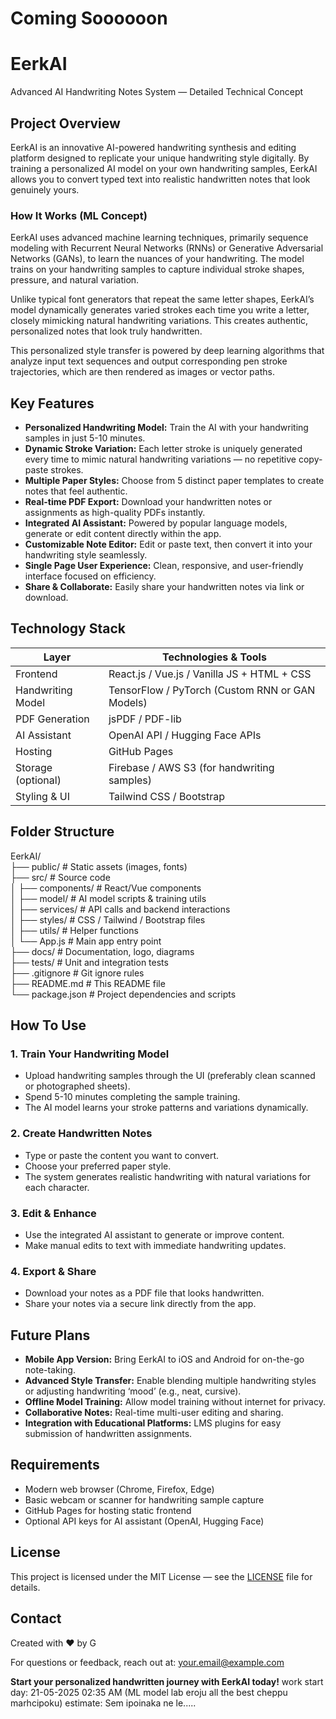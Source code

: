 # Coming Soooooon

# EerkAI
Advanced AI Handwriting Notes System — Detailed Technical Concept

## Project Overview

EerkAI is an innovative AI-powered handwriting synthesis and editing platform designed to replicate your unique handwriting style digitally. By training a personalized AI model on your own handwriting samples, EerkAI allows you to convert typed text into realistic handwritten notes that look genuinely yours.

### How It Works (ML Concept)

EerkAI uses advanced machine learning techniques, primarily sequence modeling with Recurrent Neural Networks (RNNs) or Generative Adversarial Networks (GANs), to learn the nuances of your handwriting. The model trains on your handwriting samples to capture individual stroke shapes, pressure, and natural variation.

Unlike typical font generators that repeat the same letter shapes, EerkAI’s model dynamically generates varied strokes each time you write a letter, closely mimicking natural handwriting variations. This creates authentic, personalized notes that look truly handwritten.

This personalized style transfer is powered by deep learning algorithms that analyze input text sequences and output corresponding pen stroke trajectories, which are then rendered as images or vector paths.


## Key Features

- **Personalized Handwriting Model:** Train the AI with your handwriting samples in just 5-10 minutes.
- **Dynamic Stroke Variation:** Each letter stroke is uniquely generated every time to mimic natural handwriting variations — no repetitive copy-paste strokes.
- **Multiple Paper Styles:** Choose from 5 distinct paper templates to create notes that feel authentic.
- **Real-time PDF Export:** Download your handwritten notes or assignments as high-quality PDFs instantly.
- **Integrated AI Assistant:** Powered by popular language models, generate or edit content directly within the app.
- **Customizable Note Editor:** Edit or paste text, then convert it into your handwriting style seamlessly.
- **Single Page User Experience:** Clean, responsive, and user-friendly interface focused on efficiency.
- **Share & Collaborate:** Easily share your handwritten notes via link or download.


## Technology Stack

| Layer                  | Technologies & Tools                               |
|------------------------|---------------------------------------------------|
| Frontend               | React.js / Vue.js / Vanilla JS + HTML + CSS       |
| Handwriting Model      | TensorFlow / PyTorch (Custom RNN or GAN Models)   |
| PDF Generation         | jsPDF / PDF-lib                                    |
| AI Assistant           | OpenAI API / Hugging Face APIs                     |
| Hosting                | GitHub Pages                                      |
| Storage (optional)     | Firebase / AWS S3 (for handwriting samples)        |
| Styling & UI           | Tailwind CSS / Bootstrap                           |


## Folder Structure

EerkAI/  
├── public/ # Static assets (images, fonts)  
├── src/ # Source code  
│ ├── components/ # React/Vue components  
│ ├── model/ # AI model scripts & training utils  
│ ├── services/ # API calls and backend interactions  
│ ├── styles/ # CSS / Tailwind / Bootstrap files  
│ ├── utils/ # Helper functions  
│ └── App.js # Main app entry point  
├── docs/ # Documentation, logo, diagrams  
├── tests/ # Unit and integration tests  
├── .gitignore # Git ignore rules  
├── README.md # This README file  
└── package.json # Project dependencies and scripts  


## How To Use

### 1. Train Your Handwriting Model
- Upload handwriting samples through the UI (preferably clean scanned or photographed sheets).
- Spend 5-10 minutes completing the sample training.
- The AI model learns your stroke patterns and variations dynamically.

### 2. Create Handwritten Notes
- Type or paste the content you want to convert.
- Choose your preferred paper style.
- The system generates realistic handwriting with natural variations for each character.

### 3. Edit & Enhance
- Use the integrated AI assistant to generate or improve content.
- Make manual edits to text with immediate handwriting updates.

### 4. Export & Share
- Download your notes as a PDF file that looks handwritten.
- Share your notes via a secure link directly from the app.


## Future Plans

- **Mobile App Version:** Bring EerkAI to iOS and Android for on-the-go note-taking.
- **Advanced Style Transfer:** Enable blending multiple handwriting styles or adjusting handwriting ‘mood’ (e.g., neat, cursive).
- **Offline Model Training:** Allow model training without internet for privacy.
- **Collaborative Notes:** Real-time multi-user editing and sharing.
- **Integration with Educational Platforms:** LMS plugins for easy submission of handwritten assignments.


## Requirements

- Modern web browser (Chrome, Firefox, Edge)
- Basic webcam or scanner for handwriting sample capture
- GitHub Pages for hosting static frontend
- Optional API keys for AI assistant (OpenAI, Hugging Face)



## License

This project is licensed under the MIT License — see the [LICENSE](LICENSE) file for details.



## Contact

Created with ❤️ by G

For questions or feedback, reach out at: your.email@example.com


**Start your personalized handwritten journey with EerkAI today!**
work start day: 21-05-2025 02:35 AM (ML model lab eroju all the best cheppu marhcipoku)
estimate: Sem ipoinaka ne le..... 

